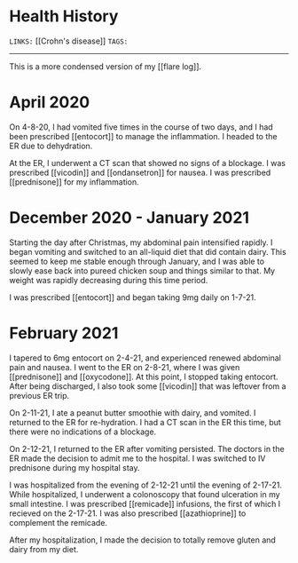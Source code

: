 # Health History
`LINKS:` [[Crohn's disease]]
`TAGS:` 

---
This is a more condensed version of my [[flare log]]. 

# April 2020
On 4-8-20, I had vomited five times in the course of two days, and I had been prescribed [[entocort]] to manage the inflammation. I headed to the ER due to dehydration. 

At the ER, I underwent a CT scan that showed no signs of a blockage. I was prescribed [[vicodin]] and [[ondansetron]] for nausea. I was prescribed [[prednisone]] for my inflammation. 

# December 2020 - January 2021
Starting the day after Christmas, my abdominal pain intensified rapidly. I began vomiting and switched to an all-liquid diet that did contain dairy. This seemed to keep me stable enough through January, and I was able to slowly ease back into pureed chicken soup and things similar to that. My weight was rapidly decreasing during this time period.

I was prescribed [[entocort]] and began taking 9mg daily on 1-7-21. 

# February 2021
I tapered to 6mg entocort on 2-4-21, and experienced renewed abdominal pain and nausea. I went to the ER on 2-8-21, where I was given [[prednisone]] and [[oxycodone]].  At this point, I stopped taking entocort. After being discharged, I also took some [[vicodin]] that was leftover from a previous ER trip.

On 2-11-21, I ate a peanut butter smoothie with dairy, and vomited. I returned to the ER for re-hydration. I had a CT scan in the ER this time, but there were no indications of a blockage.

On 2-12-21, I returned to the ER after vomiting persisted. The doctors in the ER made the decision to admit me to the hospital. I was switched to IV prednisone during my hospital stay. 

I was hospitalized from the evening of 2-12-21 until the evening of 2-17-21. While hospitalized, I underwent a colonoscopy that found ulceration in my small intestine. I was prescribed [[remicade]] infusions, the first of which I recieved on the 2-17-21. I was also prescribed [[azathioprine]] to complement the remicade.

After my hospitalization, I made the decision to totally remove gluten and dairy from my diet. 